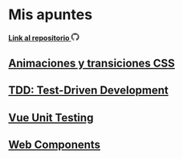 # Mis apuntes

#### [Link al repositorio <img src="./assets/github.svg" alt="github" width="16"/>](https://github.com/jordicher/my-notes-vuepress)

## [Animaciones y transiciones CSS](./css-animations-and-transitions)
## [TDD: Test-Driven Development](./test-driven-development)

## [Vue Unit Testing](./vue-unit-testing)
## [Web Components](./web-components)


